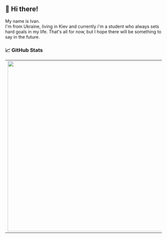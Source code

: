 ## 👋 Hi there!

My name is Ivan.<br>
I'm from Ukraine, living in Kiev and currently i'm a student who always sets hard goals in my life.
That's all for now, but I hope there will be something to say in the future.

### 📈 GitHub Stats</h2>

<p>
    <table>
    <tr>
        <td>
        <img width="550px" src="https://github-readme-stats.vercel.app/api/top-langs/?username=Anderli-dev&hide=html&layout=compact&hide_border=true&hide_title=true&theme=darkicon_color=5194f0&bg_color=0d1117" />
        </td>
    </tr>   
    </table>
</p>
